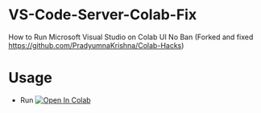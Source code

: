 # VS-Code-Server-Colab-Fix

How to Run Microsoft Visual Studio on Colab UI No Ban (Forked and fixed https://github.com/PradyumnaKrishna/Colab-Hacks)

# Usage

- Run <a target="_blank" href="https://colab.research.google.com/github/Nick088Official/VS-Code-Server-Colab-Fix/blob/main/VSCode_Server_Fix.ipynb">
  <img src="https://colab.research.google.com/assets/colab-badge.svg" alt="Open In Colab"/>
</a>
